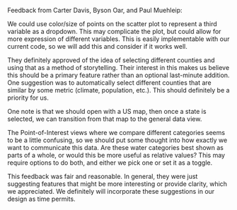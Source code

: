Feedback from Carter Davis, Byson Oar, and Paul Muehleip:

We could use color/size of points on the scatter plot to represent a third variable as a dropdown. This may complicate the plot, but could allow for more expression of different variables. This is easily implementable with our current code, so we will add this and consider if it works well.

They definitely approved of the idea of selecting different counties and using that as a method of storytelling. Their interest in this makes us believe this should be a primary feature rather than an optional last-minute addition. One suggestion was to automatically select different counties that are similar by some metric (climate, population, etc.).  This should definitely be a priority for us.

One note is that we should open with a US map, then once a state is selected, we can transition from that map to the general data view.

The Point-of-Interest views where we compare different categories seems to be a little confusing, so we should put some thought into how exactly we want to communicate this data. Are these water categories best shown as parts of a whole, or would this be more useful as relative values? This may require options to do both, and either we pick one or set it as a toggle.

This feedback was fair and reasonable. In general, they were just suggesting features that might be more interesting or provide clarity, which we appreciated. We definitely will incorporate these suggestions in our design as time permits.